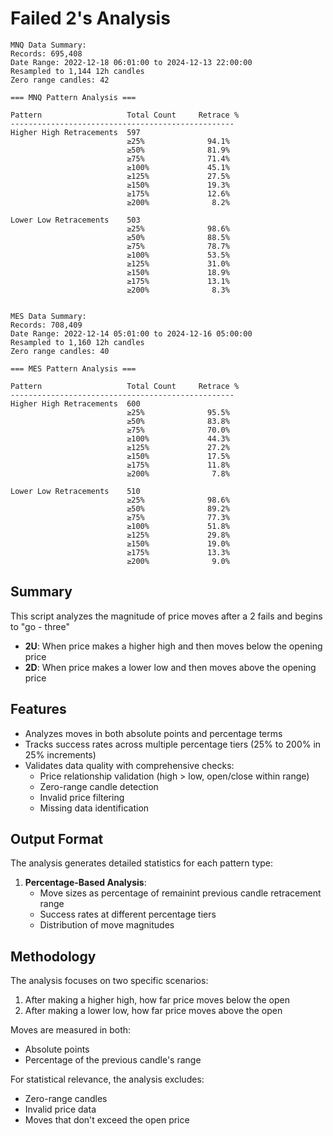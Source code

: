 # Failed 2's Analysis

```
MNQ Data Summary:
Records: 695,408
Date Range: 2022-12-18 06:01:00 to 2024-12-13 22:00:00
Resampled to 1,144 12h candles
Zero range candles: 42

=== MNQ Pattern Analysis ===

Pattern                   Total Count     Retrace %
--------------------------------------------------
Higher High Retracements  597
                          ≥25%              94.1%
                          ≥50%              81.9%
                          ≥75%              71.4%
                          ≥100%             45.1%
                          ≥125%             27.5%
                          ≥150%             19.3%
                          ≥175%             12.6%
                          ≥200%              8.2%

Lower Low Retracements    503
                          ≥25%              98.6%
                          ≥50%              88.5%
                          ≥75%              78.7%
                          ≥100%             53.5%
                          ≥125%             31.0%
                          ≥150%             18.9%
                          ≥175%             13.1%
                          ≥200%              8.3%


MES Data Summary:
Records: 708,409
Date Range: 2022-12-14 05:01:00 to 2024-12-16 05:00:00
Resampled to 1,160 12h candles
Zero range candles: 40

=== MES Pattern Analysis ===

Pattern                   Total Count     Retrace %
--------------------------------------------------
Higher High Retracements  600
                          ≥25%              95.5%
                          ≥50%              83.8%
                          ≥75%              70.0%
                          ≥100%             44.3%
                          ≥125%             27.2%
                          ≥150%             17.5%
                          ≥175%             11.8%
                          ≥200%              7.8%

Lower Low Retracements    510
                          ≥25%              98.6%
                          ≥50%              89.2%
                          ≥75%              77.3%
                          ≥100%             51.8%
                          ≥125%             29.8%
                          ≥150%             19.0%
                          ≥175%             13.3%
                          ≥200%              9.0%
```

## Summary

This script analyzes the magnitude of price moves after a 2 fails and begins to "go - three"

- **2U**: When price makes a higher high and then moves below the opening price
- **2D**: When price makes a lower low and then moves above the opening price

## Features

- Analyzes moves in both absolute points and percentage terms
- Tracks success rates across multiple percentage tiers (25% to 200% in 25% increments)
- Validates data quality with comprehensive checks:
  - Price relationship validation (high > low, open/close within range)
  - Zero-range candle detection
  - Invalid price filtering
  - Missing data identification

## Output Format

The analysis generates detailed statistics for each pattern type:

1. **Percentage-Based Analysis**:
   - Move sizes as percentage of remainint previous candle retracement range
   - Success rates at different percentage tiers
   - Distribution of move magnitudes

## Methodology

The analysis focuses on two specific scenarios:

1. After making a higher high, how far price moves below the open
2. After making a lower low, how far price moves above the open

Moves are measured in both:

- Absolute points
- Percentage of the previous candle's range

For statistical relevance, the analysis excludes:

- Zero-range candles
- Invalid price data
- Moves that don't exceed the open price
